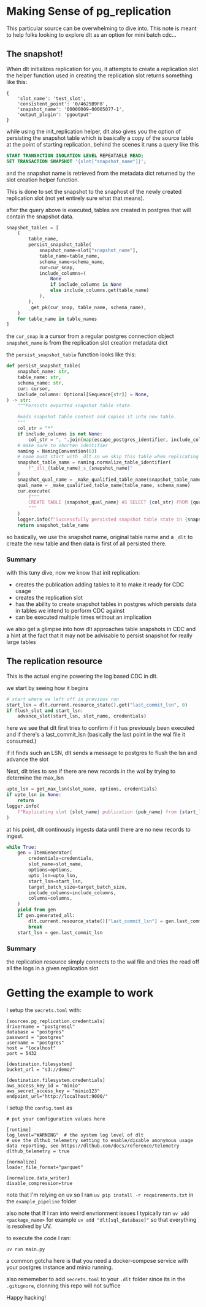 # Making Sense of pg_replication

This particular source can be overwhelming to dive into. This note is meant to help folks looking to explore dlt as an option for mini batch cdc...

## The snapshot!

When dlt initializes replication for you, it attempts to create a replication slot the helper function used in creating the replication slot returns something like this:

```
{
    'slot_name': 'test_slot', 
    'consistent_point': '0/4625B9F8', 
    'snapshot_name': '00000009-00005077-1', 
    'output_plugin': 'pgoutput'
}
```

while using the init_replication helper, dlt also gives you the option of persisting the snapshot table which is basically a copy of the source table at the point of starting replication, behind the scenes it runs a query like this

```sql
START TRANSACTION ISOLATION LEVEL REPEATABLE READ;
SET TRANSACTION SNAPSHOT '{slot["snapshot_name"]}';
```

and the snapshot name is retrieved from the metadata dict returned by the slot creation helper function.

This is done to set the snapshot to the snaphost of the newly created replication slot (not yet entirely sure what that means).

after the query above is executed, tables are created in postgres that will contain the snapshot data.

```python
snapshot_tables = [
    (
        table_name,
        persist_snapshot_table(
            snapshot_name=slot["snapshot_name"],
            table_name=table_name,
            schema_name=schema_name,
            cur=cur_snap,
            include_columns=(
                None
                if include_columns is None
                else include_columns.get(table_name)
            ),
        ),
        _get_pk(cur_snap, table_name, schema_name),
    )
    for table_name in table_names
]
```

the `cur_snap` is a cursor from a regular postgres connection object
`snapshot_name` is from the replication slot creation metadata dict

the `persist_snapshot_table` function looks like this:

```python
def persist_snapshot_table(
    snapshot_name: str,
    table_name: str,
    schema_name: str,
    cur: cursor,
    include_columns: Optional[Sequence[str]] = None,
) -> str:
    """Persists exported snapshot table state.

    Reads snapshot table content and copies it into new table.
    """
    col_str = "*"
    if include_columns is not None:
        col_str = ", ".join(map(escape_postgres_identifier, include_columns))
    # make sure to shorten identifier
    naming = NamingConvention(63)
    # name must start with _dlt so we skip this table when replicating
    snapshot_table_name = naming.normalize_table_identifier(
        f"_dlt_{table_name}_s_{snapshot_name}"
    )
    snapshot_qual_name = _make_qualified_table_name(snapshot_table_name, schema_name)
    qual_name = _make_qualified_table_name(table_name, schema_name)
    cur.execute(
        f"""
        CREATE TABLE {snapshot_qual_name} AS SELECT {col_str} FROM {qual_name};
        """
    )
    logger.info(f"Successfully persisted snapshot table state in {snapshot_qual_name}.")
    return snapshot_table_name
```

so basically, we use the snapshot name, original table name and a `_dlt` to create the new table and then data is first of all persisted there.


### Summary

with this tuny dive, now we know that init replication:

- creates the publication adding tables to it to make it ready for CDC usage
- creates the replication slot
- has the ability to create snapshot tables in postgres which persists data in tables we intend to perform CDC against
- can be executed multiple times without an implication

we also get a glimpse into how dlt approaches table snapshots in CDC and a hint at the fact that it may not be advisable to persist snapshot for really large tables


## The replication resource

This is the actual engine powering the log based CDC in dlt.

we start by seeing how it begins

```python
# start where we left off in previous run
start_lsn = dlt.current.resource_state().get("last_commit_lsn", 0)
if flush_slot and start_lsn:
    advance_slot(start_lsn, slot_name, credentials)
```

here we see that dlt first tries to confirm if it has previously been executed and if there's a last_commit_lsn (basically the last point in the wal file it consumed.)

if it finds such an LSN, dlt sends a message to postgres to flush the lsn and advance the slot

Next, dlt tries to see if there are new records in the wal by trying to determine the max_lsn

```python
upto_lsn = get_max_lsn(slot_name, options, credentials)
if upto_lsn is None:
    return
logger.info(
    f"Replicating slot {slot_name} publication {pub_name} from {start_lsn} to {upto_lsn}"
)
```

at his point, dlt continously ingests data until there are no new records to ingest.


```python
while True:
    gen = ItemGenerator(
        credentials=credentials,
        slot_name=slot_name,
        options=options,
        upto_lsn=upto_lsn,
        start_lsn=start_lsn,
        target_batch_size=target_batch_size,
        include_columns=include_columns,
        columns=columns,
    )
    yield from gen
    if gen.generated_all:
        dlt.current.resource_state()["last_commit_lsn"] = gen.last_commit_lsn
        break
    start_lsn = gen.last_commit_lsn
```

### Summary
the replication resource simply connects to the wal file and tries the read off all the logs in a given replication slot


# Getting the example to work

I setup the `secrets.toml` with:

```
[sources.pg_replication.credentials]
drivername = "postgresql"
database = "postgres" 
password = "postgres" 
username = "postgres" 
host = "localhost" 
port = 5432

[destination.filesystem]
bucket_url = "s3://demo/"

[destination.filesystem.credentials]
aws_access_key_id = "minio" 
aws_secret_access_key = "minio123"
endpoint_url="http://localhost:9000/"
```

I setup the `config.toml` as 

```
# put your configuration values here

[runtime]
log_level="WARNING"  # the system log level of dlt
# use the dlthub_telemetry setting to enable/disable anonymous usage data reporting, see https://dlthub.com/docs/reference/telemetry
dlthub_telemetry = true

[normalize]
loader_file_format="parquet"

[normalize.data_writer]
disable_compression=true

```


note that I'm relying on uv so I ran `uv pip install -r requirements.txt` in the `example_pipeline` folder

also note that If I ran into weird envrionment issues I typically ran `uv add <package_name>` for example `uv add "dlt[sql_database]"` so that everything is resolved by UV.


to execute the code I ran:

```
uv run main.py           
```

a common gotcha here is that you need a docker-compose service with your postgres instance and minio running.

also rememeber to add `secrets.toml` to your `.dlt` folder since its in the `.gitignore`, clonning this repo will not suffice

Happy hacking!